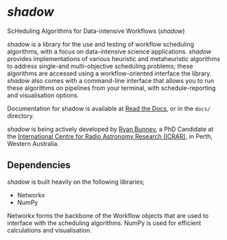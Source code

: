 # _shadow_

ScHeduling Algorithms for Data-intensive Workflows (_shadow_)

_shadow_ is a library for the use and testing of workflow scheduling algorithms, with a focus on data-intensive science applications. _shadow_ provides implementations of various heuristic and metaheuristic algorithms to address single-and multi-objective scheduling problems; these algorithms are accessed using a workflow-oriented interface the library.
_shadow_ also comes with a command-line interface that allows you to run these algorithms on pipelines from your terminal, with schedule-reporting and visualisation options. 

Documentation for shadow is available at [Read the Docs](https://shadowscheduling.readthedocs.io/), or in the `docs/` directory.

_shadow_ is being actively developed by [Ryan Bunney](https://www.icrar.org/people/rbunney/), a PhD Candidate at the [International Centre for Radio Astronomy Research (ICRAR)](https://www.icrar.org/), in Perth, Western Australia. 

## Dependencies 

_shadow_ is built heavily on the following libraries;
 
* Networkx
* NumPy

Networkx forms the backbone of the Workflow objects that are used to interface with the scheduling algorithms. NumPy is used for efficient calculations and visualisation. 
